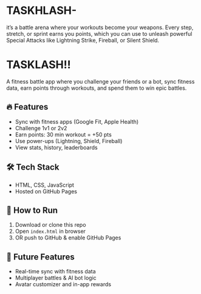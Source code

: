 # TASKHLASH-
 it’s a battle arena where your workouts become your weapons. Every step, stretch, or sprint earns you points, which you can use to unleash powerful Special Attacks like Lightning Strike, Fireball, or Silent Shield.

# TASKLASH!!

A fitness battle app where you challenge your friends or a bot, sync fitness data, earn points through workouts, and spend them to win epic battles.

## 🔥 Features
- Sync with fitness apps (Google Fit, Apple Health)
- Challenge 1v1 or 2v2
- Earn points: 30 min workout = +50 pts
- Use power-ups (Lightning, Shield, Fireball)
- View stats, history, leaderboards

## 🛠 Tech Stack
- HTML, CSS, JavaScript
- Hosted on GitHub Pages

## 🚀 How to Run
1. Download or clone this repo
2. Open `index.html` in browser
3. OR push to GitHub & enable GitHub Pages

## 📱 Future Features
- Real-time sync with fitness data
- Multiplayer battles & AI bot logic
- Avatar customizer and in-app rewards
